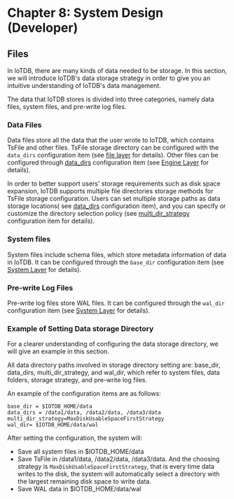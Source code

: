 <!--

    Licensed to the Apache Software Foundation (ASF) under one
    or more contributor license agreements.  See the NOTICE file
    distributed with this work for additional information
    regarding copyright ownership.  The ASF licenses this file
    to you under the Apache License, Version 2.0 (the
    "License"); you may not use this file except in compliance
    with the License.  You may obtain a copy of the License at

        http://www.apache.org/licenses/LICENSE-2.0

    Unless required by applicable law or agreed to in writing,
    software distributed under the License is distributed on an
    "AS IS" BASIS, WITHOUT WARRANTIES OR CONDITIONS OF ANY
    KIND, either express or implied.  See the License for the
    specific language governing permissions and limitations
    under the License.

-->

# Chapter 8: System Design (Developer)

## Files

In IoTDB, there are many kinds of data needed to be storage. In this section, we will introduce IoTDB's data storage strategy in order to give you an intuitive understanding of IoTDB's data management.

The data that IoTDB stores is divided into three categories, namely data files, system files, and pre-write log files.

### Data Files

Data files store all the data that the user wrote to IoTDB, which contains TsFile and other files. TsFile storage directory can be configured with the `data_dirs` configuration item (see [file layer](/#/Documents/progress/chap3/sec4) for details). Other files can be configured through [data_dirs](/#/Documents/progress/chap3/sec4) configuration item (see [Engine Layer](/#/Documents/progress/chap3/sec4) for details).

In order to better support users' storage requirements such as disk space expansion, IoTDB supports multiple file directories storage methods for TsFile storage configuration. Users can set multiple storage paths as data storage locations( see [data_dirs](/#/Documents/progress/chap3/sec4) configuration item), and you can specify or customize the directory selection policy (see [multi_dir_strategy](/#/Documents/progress/chap3/sec4) configuration item for details).

### System files

System files include schema files, which store metadata information of data in IoTDB. It can be configured through the `base_dir` configuration item (see [System Layer](/#/Documents/progress/chap3/sec4) for details).

### Pre-write Log Files

Pre-write log files store WAL files. It can be configured through the `wal_dir` configuration item (see [System Layer](/#/Documents/progress/chap3/sec2) for details).

### Example of Setting Data storage Directory

For a clearer understanding of configuring the data storage directory, we will give an example in this section.

All data directory paths involved in storage directory setting are: base_dir, data_dirs, multi_dir_strategy, and wal_dir, which refer to system files, data folders, storage strategy, and pre-write log files.

An example of the configuration items are as follows:

```
base_dir = $IOTDB_HOME/data
data_dirs = /data1/data, /data2/data, /data3/data 
multi_dir_strategy=MaxDiskUsableSpaceFirstStrategy
wal_dir= $IOTDB_HOME/data/wal
```
After setting the configuration, the system will:

* Save all system files in $IOTDB_HOME/data
* Save TsFile in /data1/data, /data2/data, /data3/data. And the choosing strategy is `MaxDiskUsableSpaceFirstStrategy`, that is every time data writes to the disk, the system will automatically select a directory with the largest remaining disk space to write data.
* Save WAL data in $IOTDB_HOME/data/wal